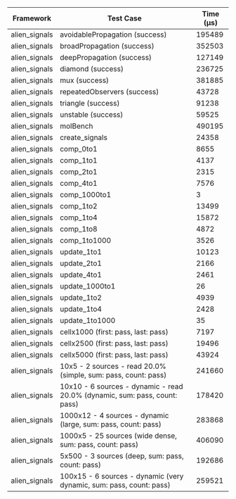 | Framework | Test Case | Time (μs) |
| --- | --- | --- |
| alien_signals | avoidablePropagation (success) | 195489 |
| alien_signals | broadPropagation (success) | 352503 |
| alien_signals | deepPropagation (success) | 127149 |
| alien_signals | diamond (success) | 236725 |
| alien_signals | mux (success) | 381885 |
| alien_signals | repeatedObservers (success) | 43728 |
| alien_signals | triangle (success) | 91238 |
| alien_signals | unstable (success) | 59525 |
| alien_signals | molBench | 490195 |
| alien_signals | create_signals | 24358 |
| alien_signals | comp_0to1 | 8655 |
| alien_signals | comp_1to1 | 4137 |
| alien_signals | comp_2to1 | 2315 |
| alien_signals | comp_4to1 | 7576 |
| alien_signals | comp_1000to1 | 3 |
| alien_signals | comp_1to2 | 13499 |
| alien_signals | comp_1to4 | 15872 |
| alien_signals | comp_1to8 | 4872 |
| alien_signals | comp_1to1000 | 3526 |
| alien_signals | update_1to1 | 10123 |
| alien_signals | update_2to1 | 2166 |
| alien_signals | update_4to1 | 2461 |
| alien_signals | update_1000to1 | 26 |
| alien_signals | update_1to2 | 4939 |
| alien_signals | update_1to4 | 2428 |
| alien_signals | update_1to1000 | 35 |
| alien_signals | cellx1000 (first: pass, last: pass) | 7197 |
| alien_signals | cellx2500 (first: pass, last: pass) | 19496 |
| alien_signals | cellx5000 (first: pass, last: pass) | 43924 |
| alien_signals | 10x5 - 2 sources - read 20.0% (simple, sum: pass, count: pass) | 241660 |
| alien_signals | 10x10 - 6 sources - dynamic - read 20.0% (dynamic, sum: pass, count: pass) | 178420 |
| alien_signals | 1000x12 - 4 sources - dynamic (large, sum: pass, count: pass) | 283868 |
| alien_signals | 1000x5 - 25 sources (wide dense, sum: pass, count: pass) | 406090 |
| alien_signals | 5x500 - 3 sources (deep, sum: pass, count: pass) | 192686 |
| alien_signals | 100x15 - 6 sources - dynamic (very dynamic, sum: pass, count: pass) | 259521 |
